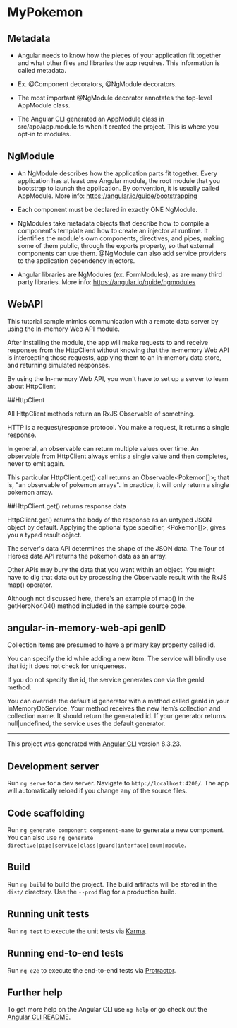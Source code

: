 # MyPokemon

## Metadata 

- Angular needs to know how the pieces of your application fit together and what other files and libraries the app requires. This information is called metadata.

- Ex. @Component decorators, @NgModule decorators.

- The most important @NgModule decorator annotates the top-level AppModule class.
- The Angular CLI generated an AppModule class in src/app/app.module.ts when it created the project. This is where you opt-in to modules.

## NgModule

- An NgModule describes how the application parts fit together. Every application has at least one Angular module, the root module that you bootstrap to launch the application. By convention, it is usually called AppModule. More info: https://angular.io/guide/bootstrapping

- Each component must be declared in exactly ONE NgModule.

- NgModules take metadata objects that describe how to compile a component's template and how to create an injector at runtime. It identifies the module's own components, directives, and pipes, making some of them public, through the exports property, so that external components can use them. @NgModule can also add service providers to the application dependency injectors.

- Angular libraries are NgModules (ex. FormModules), as are many third party libraries. More info: https://angular.io/guide/ngmodules

## WebAPI

This tutorial sample mimics communication with a remote data server by using the In-memory Web API module.

After installing the module, the app will make requests to and receive responses from the HttpClient without knowing that the In-memory Web API is intercepting those requests, applying them to an in-memory data store, and returning simulated responses.

By using the In-memory Web API, you won't have to set up a server to learn about HttpClient.

##HttpClient

All HttpClient methods return an RxJS Observable of something.

HTTP is a request/response protocol. You make a request, it returns a single response.

In general, an observable can return multiple values over time. An observable from HttpClient always emits a single value and then completes, never to emit again.

This particular HttpClient.get() call returns an Observable<Pokemon[]>; that is, "an observable of pokemon arrays". In practice, it will only return a single pokemon array.

##HttpClient.get() returns response data

HttpClient.get() returns the body of the response as an untyped JSON object by default. Applying the optional type specifier, <Pokemon[]>, gives you a typed result object.

The server's data API determines the shape of the JSON data. The Tour of Heroes data API returns the pokemon data as an array.

Other APIs may bury the data that you want within an object. You might have to dig that data out by processing the Observable result with the RxJS map() operator.

Although not discussed here, there's an example of map() in the getHeroNo404() method included in the sample source code.


## angular-in-memory-web-api genID

Collection items are presumed to have a primary key property called id.

You can specify the id while adding a new item. The service will blindly use that id; it does not check for uniqueness.

If you do not specify the id, the service generates one via the genId method.

You can override the default id generator with a method called genId in your InMemoryDbService. Your method receives the new item’s collection and collection name. It should return the generated id. If your generator returns null|undefined, the service uses the default generator.

__________________________________________________________________________

This project was generated with [Angular CLI](https://github.com/angular/angular-cli) version 8.3.23.

## Development server

Run `ng serve` for a dev server. Navigate to `http://localhost:4200/`. The app will automatically reload if you change any of the source files.

## Code scaffolding

Run `ng generate component component-name` to generate a new component. You can also use `ng generate directive|pipe|service|class|guard|interface|enum|module`.

## Build

Run `ng build` to build the project. The build artifacts will be stored in the `dist/` directory. Use the `--prod` flag for a production build.

## Running unit tests

Run `ng test` to execute the unit tests via [Karma](https://karma-runner.github.io).

## Running end-to-end tests

Run `ng e2e` to execute the end-to-end tests via [Protractor](http://www.protractortest.org/).

## Further help

To get more help on the Angular CLI use `ng help` or go check out the [Angular CLI README](https://github.com/angular/angular-cli/blob/master/README.md).
